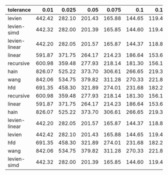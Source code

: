 | tolerance    |   0.01 |   0.025 |   0.05 |   0.075 |   0.1 |   0.15 |   0.2 |   0.25 |   0.5 |   1 |
|--------------| ------:| ------:| ------:| ------:| ------:| ------:| ------:| ------:| ------:| ------:|
|levien        | 442.42 | 282.10 | 201.43 | 165.88 | 144.65 | 119.43 | 104.51 | 94.33 | 69.16 | 51.52 |
|levien-simd   | 442.32 | 282.00 | 201.39 | 165.85 | 144.60 | 119.41 | 104.49 | 94.31 | 69.15 | 51.51 |
|levien-linear | 442.20 | 282.05 | 201.57 | 165.87 | 144.37 | 118.81 | 103.50 | 92.90 | 65.92 | 46.99 |
|linear        | 591.87 | 371.75 | 264.17 | 214.23 | 186.64 | 153.63 | 132.56 | 117.86 | 83.45 | 58.04 |
|recursive     | 600.98 | 359.48 | 277.93 | 218.14 | 181.30 | 156.12 | 140.08 | 124.20 | 82.50 | 61.59 |
|hain          | 826.07 | 525.22 | 373.70 | 306.61 | 266.65 | 219.30 | 191.12 | 171.90 | 124.33 | 90.91 |
|wang          | 842.06 | 534.75 | 379.82 | 311.28 | 270.33 | 221.87 | 193.10 | 173.53 | 124.95 | 90.69 |
|hfd           | 691.35 | 458.30 | 321.89 | 274.01 | 231.68 | 182.20 | 163.73 | 151.05 | 103.52 | 78.75 |
|recursive     | 600.98 | 359.48 | 277.93 | 218.14 | 181.30 | 156.12 | 140.08 | 124.20 | 82.50 | 61.59 |
|linear        | 591.87 | 371.75 | 264.17 | 214.23 | 186.64 | 153.63 | 132.56 | 117.86 | 83.45 | 58.04 |
|hain          | 826.07 | 525.22 | 373.70 | 306.61 | 266.65 | 219.30 | 191.12 | 171.90 | 124.33 | 90.91 |
|levien-linear | 442.20 | 282.05 | 201.57 | 165.87 | 144.37 | 118.81 | 103.50 | 92.90 | 65.92 | 46.99 |
|levien        | 442.42 | 282.10 | 201.43 | 165.88 | 144.65 | 119.43 | 104.51 | 94.33 | 69.16 | 51.52 |
|hfd           | 691.35 | 458.30 | 321.89 | 274.01 | 231.68 | 182.20 | 163.73 | 151.05 | 103.52 | 78.75 |
|wang          | 842.06 | 534.75 | 379.82 | 311.28 | 270.33 | 221.87 | 193.10 | 173.53 | 124.95 | 90.69 |
|levien-simd   | 442.32 | 282.00 | 201.39 | 165.85 | 144.60 | 119.41 | 104.49 | 94.31 | 69.15 | 51.51 |
